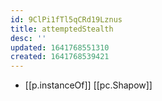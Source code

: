 ```yaml
---
id: 9ClPi1fTl5qCRd19Lznus
title: attemptedStealth
desc: ''
updated: 1641768551310
created: 1641768539421
---
```




- [[p.instanceOf]] [[pc.Shapow]]
